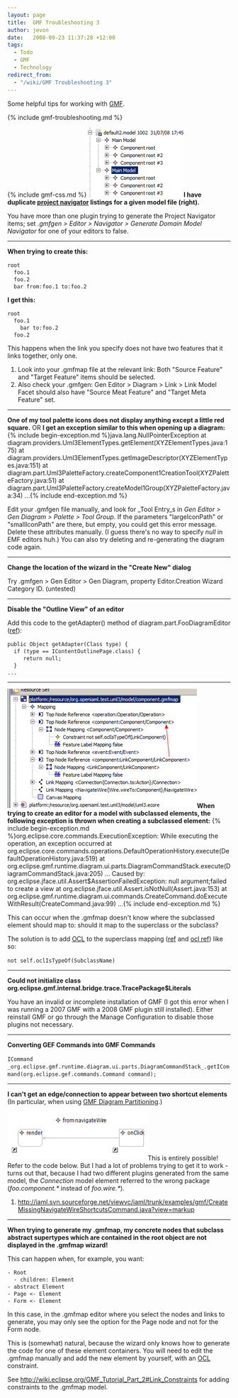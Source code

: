```yaml
---
layout: page
title:  GMF Troubleshooting 3
author: jevon
date:   2008-09-23 11:37:28 +12:00
tags:
  - Todo
  - GMF
  - Technology
redirect_from:
  - "/wiki/GMF Troubleshooting 3"
---
```


Some helpful tips for working with [GMF](gmf.md).

{% include gmf-troubleshooting.md %}

{% include gmf-css.md %}<img src="/img/gmf/double-navigator.png" class="gmf">**I have duplicate [project navigator](project-navigator.md) listings for a given model file (right).**

You have more than one plugin trying to generate the Project Navigator items; set _.gmfgen > Editor > Navigator > Generate Domain Model Navigator_ for one of your editors to false.

---
**When trying to create this:**
```
root
  foo.1
  foo.2
  bar from:foo.1 to:foo.2
```
**I get this:**
```
root
  foo.1
    bar to:foo.2
  foo.2
```

This happens when the link you specify does not have two features that it links together, only one.
1. Look into your .gmfmap file at the relevant link: Both "Source Feature" and "Target Feature" items should be selected.
1. Also check your .gmfgen: Gen Editor > Diagram > Link > Link Model Facet should also have "Source Meat Feature" and "Target Meta Feature" set.

---

**One of my tool palette icons does not display anything except a little red square.**
OR
**I get an exception similar to this when opening up a diagram:**
{% include begin-exception.md %}java.lang.NullPointerException
  at diagram.providers.Uml3ElementTypes.getElement(XYZElementTypes.java:175)
  at diagram.providers.Uml3ElementTypes.getImageDescriptor(XYZElementTypes.java:151)
  at diagram.part.Uml3PaletteFactory.createComponent1CreationTool(XYZPaletteFactory.java:51)
  at diagram.part.Uml3PaletteFactory.createModel1Group(XYZPaletteFactory.java:34) ...{% include end-exception.md %}

Edit your .gmfgen file manually, and look for _Tool Entry_s in _Gen Editor > Gen Diagram > Palette > Tool Group_. If the parameters "largeIconPath" or "smallIconPath" are there, but empty, you could get this error message. Delete these attributes manually. (I guess there's no way to specify _null_ in EMF editors huh.) You can also try deleting and re-generating the diagram code again.

---
**Change the location of the wizard in the "Create New" dialog**

Try .gmfgen > Gen Editor > Gen Diagram, property Editor.Creation Wizard Category ID. (untested)

---
**Disable the "Outline View" of an editor**

Add this code to the getAdapter() method of diagram.part.FooDiagramEditor (<a href="http://www.eclipse.org/newsportal/article.php?id=14352&group=eclipse.modeling.gmf#14352">ref</a>):
```
public Object getAdapter(Class type) {
  if (type == IContentOutlinePage.class) {
     return null;
  }
...
```

---
<img src="/img/gmf/sub-ocl.png" class="gmf">**When trying to create an editor for a model with subclassed elements, the following exception is thrown when creating a subclassed element:**
{% include begin-exception.md %}org.eclipse.core.commands.ExecutionException: While executing the operation, an exception occurred
  at org.eclipse.core.commands.operations.DefaultOperationHistory.execute(DefaultOperationHistory.java:519)
  at org.eclipse.gmf.runtime.diagram.ui.parts.DiagramCommandStack.execute(DiagramCommandStack.java:205) ...
Caused by: org.eclipse.jface.util.Assert$AssertionFailedException: null argument;failed to create a view
  at org.eclipse.jface.util.Assert.isNotNull(Assert.java:153)
  at org.eclipse.gmf.runtime.diagram.ui.commands.CreateCommand.doExecuteWithResult(CreateCommand.java:99) ...{% include end-exception.md %}

This can occur when the .gmfmap doesn't know where the subclassed element should map to: should it map to the superclass or the subclass?

The solution is to add [OCL](ocl.md) to the superclass mapping (<a href="http://dev.eclipse.org/newslists/news.eclipse.modeling.gmf/msg11905.html">ref</a> and <a href="http://dev.eclipse.org/newslists/news.eclipse.modeling.gmf/msg13169.html">ocl ref</a>) like so:

`not self.oclIsTypeOf(SubclassName)`

---
**Could not initialize class org.eclipse.gmf.internal.bridge.trace.TracePackage$Literals**

You have an invalid or incomplete installation of GMF (I got this error when I was running a 2007 GMF with a 2008 GMF plugin still installed). Either reinstall GMF or go through the Manage Configuration to disable those plugins not necessary.

---
**Converting GEF Commands into GMF Commands**

`ICommand _org.eclipse.gmf.runtime.diagram.ui.parts.DiagramCommandStack_.getICommand(org.eclipse.gef.commands.Command command);`

---
**I can't get an edge/connection to appear between two shortcut elements**
(In particular, when using [GMF Diagram Partitioning](gmf-diagram-partitioning.md).)

<img src="/img/gmf/double-shortcut.png" class="gmf">This is entirely possible! Refer to the code below. But I had a lot of problems trying to get it to work - turns out that, because I had two different plugins generated from the same model, the _Connection_ model element referred to the wrong package (_foo.component.*_ instead of _foo.wire.*_).

1. http://iaml.svn.sourceforge.net/viewvc/iaml/trunk/examples/gmf/CreateMissingNavigateWireShortcutsCommand.java?view=markup

---
**When trying to generate my .gmfmap, my concrete nodes that subclass abstract supertypes which are contained in the root object are not displayed in the .gmfmap wizard!**

This can happen when, for example, you want:

```
- Root
  - children: Element
- abstract Element
- Page <- Element
- Form <- Element
```

In this case, in the .gmfmap editor where you select the nodes and links to generate, you may only see the option for the Page node and not for the Form node.

This is (somewhat) natural, because the wizard only knows how to generate the code for one of these element containers. You will need to edit the .gmfmap manually and add the new element by yourself, with an [OCL](ocl.md) constraint.

See http://wiki.eclipse.org/GMF_Tutorial_Part_2#Link_Constraints for adding constraints to the .gmfmap model.
